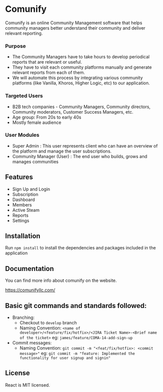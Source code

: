 # Comunify

Comunify is an online Community Management software that helps community managers better understand their community and deliver relevant reporting.

### Purpose

-   The Community Managers have to take hours to develop periodical reports that are relevant or useful.
-   They have to visit each community platforms manually and generate relevant reports from each of them.
-   We will automate this process by integrating various community platforms (like Vanilla, Khoros, Higher Logic, etc) to our application.

### Targeted Users

-   B2B tech companies - Community Managers, Community directors, Community moderators, Customer Success Managers, etc.
-   Age group: From 20s to early 40s
-   Mostly female audience

### User Modules

-   Super Admin : This user represents client who can have an overview of the platform and manage the user subscriptions.
-   Community Manager (User) : The end user who builds, grows and manages communities

## Features

-   Sign Up and Login
-   Subscription
-   Dashboard
-   Members
-   Active Steam
-   Reports
-   Settings

## Installation

Run `npm install` to install the dependencies and packages included in the application

## Documentation

You can find more info about comunify on the website.

https://comunifyllc.com/

## Basic git commands and standards followed:

-   Branching:
    -   Checkout to `develop` branch
    -   Naming Convention: `<name of developer>/<feature/fix/hotfix>/<JIRA Ticket Name>-<Brief name of the ticket>`
        eg: `james/feature/COMA-14-add-sign-up`
-   Commit messages:
    -   Naming Convention: `git commit -m "<feat/fix/hotfix>: <commit message>"`
        eg: `git commit -m "feature: Implemented the functionality for user signup and signin"`

## License

React is MIT licensed.
